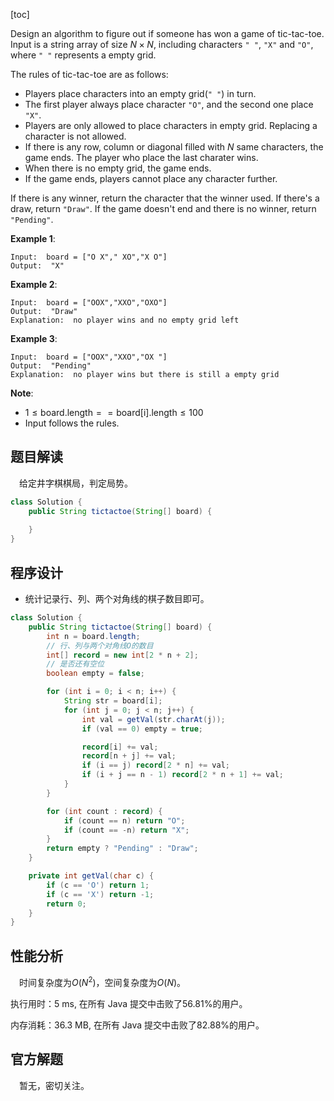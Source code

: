 [toc]

Design an algorithm to figure out if someone has won a game of tic-tac-toe. Input is a string array of size $N \times N$, including characters `" "`, `"X"` and `"O"`, where `" "` represents a empty grid.

The rules of tic-tac-toe are as follows:

* Players place characters into an empty grid(`" "`) in turn.
* The first player always place character `"O"`, and the second one place `"X"`.
* Players are only allowed to place characters in empty grid. Replacing a character is not allowed.
* If there is any row, column or diagonal filled with $N$ same characters, the game ends. The player who place the last charater wins.
* When there is no empty grid, the game ends.
* If the game ends, players cannot place any character further.

If there is any winner, return the character that the winner used. If there's a draw, return `"Draw"`. If the game doesn't end and there is no winner, return `"Pending"`.



**Example 1**:

```
Input:  board = ["O X"," XO","X O"]
Output:  "X"
```

**Example 2**:

```
Input:  board = ["OOX","XXO","OXO"]
Output:  "Draw"
Explanation:  no player wins and no empty grid left
```

**Example 3**:

```
Input:  board = ["OOX","XXO","OX "]
Output:  "Pending"
Explanation:  no player wins but there is still a empty grid
```



**Note**:

* $1 \le \text{board.length} == \text{board[i].length} \le 100$
* Input follows the rules.



## 题目解读

&emsp;给定井字棋棋局，判定局势。

```java
class Solution {
    public String tictactoe(String[] board) {
        
    }
}
```

## 程序设计

* 统计记录行、列、两个对角线的棋子数目即可。

```java
class Solution {
    public String tictactoe(String[] board) {
        int n = board.length;
        // 行、列与两个对角线O的数目
        int[] record = new int[2 * n + 2];
        // 是否还有空位
        boolean empty = false;

        for (int i = 0; i < n; i++) {
            String str = board[i];
            for (int j = 0; j < n; j++) {
                int val = getVal(str.charAt(j));
                if (val == 0) empty = true;

                record[i] += val;
                record[n + j] += val;
                if (i == j) record[2 * n] += val;
                if (i + j == n - 1) record[2 * n + 1] += val;
            }
        }

        for (int count : record) {
            if (count == n) return "O";
            if (count == -n) return "X";
        }
        return empty ? "Pending" : "Draw";
    }

    private int getVal(char c) {
        if (c == 'O') return 1;
        if (c == 'X') return -1;
        return 0;
    }
}
```

## 性能分析

&emsp;时间复杂度为$O(N^2)$，空间复杂度为$O(N)$。

执行用时：5 ms, 在所有 Java 提交中击败了56.81%的用户。

内存消耗：36.3 MB, 在所有 Java 提交中击败了82.88%的用户。

## 官方解题

&emsp;暂无，密切关注。
